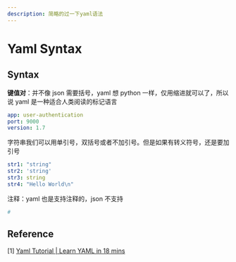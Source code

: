 ```yaml
---
description: 简略的过一下yaml语法
---
```


# Yaml Syntax

## Syntax

**键值对**：并不像 json 需要括号，yaml 想 python 一样，仅用缩进就可以了，所以说 yaml 是一种适合人类阅读的标记语言

```yaml
app: user-authentication
port: 9000
version: 1.7
```

字符串我们可以用单引号，双括号或者不加引号。但是如果有转义符号，还是要加引号

```yaml
str1: "string"
str2: 'string'
str3: string
str4: "Hello World\n"
```

注释：yaml 也是支持注释的，json 不支持

```yaml
#  
```



## Reference

\[1] [Yaml Tutorial | Learn YAML in 18 mins](https://www.youtube.com/watch?v=1uFVr15xDGg)
